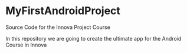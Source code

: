 # MyFirstAndroidProject
Source Code for the Innova Project Course

In this repository we are going to create the ultimate app for the Android Course in Innova
